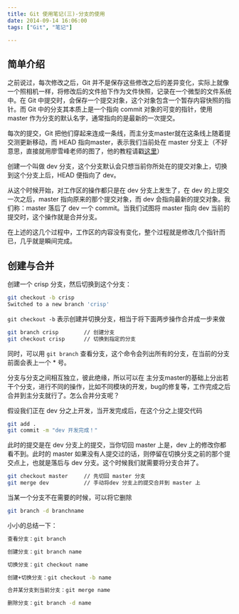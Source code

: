 ```yaml
---
title: Git 使用笔记(三)-分支的使用
date: 2014-09-14 16:06:00
tags: ["Git", "笔记"]

---
```


## 简单介绍

之前说过，每次修改之后，Git 并不是保存这些修改之后的差异变化，实际上就像一个照相机一样，将修改后的文件拍下作为文件快照，记录在一个微型的文件系统中。在 Git 中提交时，会保存一个提交对象，这个对象包含一个暂存内容快照的指针。而 Git 中的分支其本质上是一个指向 commit 对象的可变的指针，使用 master 作为分支的默认名字，通常指向的是最新的一次提交。

每次的提交，Git 把他们穿起来连成一条线，而主分支master就在这条线上随着提交测更新移动，而 HEAD 指向master，表示我们当前处在 master 分支上（不好意思，直接就用廖雪峰老师的图了，他的教程请戳[这里](http://www.liaoxuefeng.com/wiki/0013739516305929606dd18361248578c67b8067c8c017b000)）

<!--![images](http://ncuey-crispelite.stor.sinaapp.com/18333fig0304-tn.png) -->

创建一个叫做 dev 分支，这个分支默认会只想当前你所处在的提交对象上，切换到这个分支上后，HEAD 便指向了 dev。

<!--![images](http://ncuey-crispelite.stor.sinaapp.com/new-branch-dev.png) -->

从这个时候开始，对工作区的操作都只是在 dev 分支上发生了，在 dev 的上提交一次之后，master 指向原来的那个提交对象，而 dev 会指向最新的提交对象。我们称：master 落后了 dev 一个 commit。当我们试图将 master 指向 dev 当前的提交时，这个操作就是合并分支。

在上述的这几个过程中，工作区的内容没有变化，整个过程就是修改几个指针而已，几乎就是瞬间完成。

## 创建与合并

创建一个 crisp 分支，然后切换到这个分支：

```bash
git checkout -b crisp
Switched to a new branch 'crisp'
```

`git checkout -b` 表示创建并切换分支，相当于将下面两步操作合并成一步来做

```bash
git branch crisp 		// 创建分支
git checkout crisp		// 切换到指定的分支
```
	
同时，可以用 `git branch` 查看分支，这个命令会列出所有的分支，在当前的分支前面会表上一个 * 号。

分支与分支之间相互独立，彼此绝缘，所以可以在 主分支master的基础上分出若干个分支，进行不同的操作，比如不同模块的开发，bug的修复等，工作完成之后合并到主分支就行了。怎么合并分支呢？

假设我们正在 dev 分之上开发，当开发完成后，在这个分之上提交代码

```bash
git add .
git commit -m "dev 开发完成！"
```
	
此时的提交是在 dev 分支上的提交，当你切回 master 上是，dev 上的修改你都看不到。此时的 master 如果没有人提交过的话，则停留在切换分支之前的那个提交点上，也就是落后与 dev 分支。这个时候我们就需要将分支合并了。

```bash
git checkout master		// 先切回 master 分支 
git merge dev 			// 手动将dev 分支上的提交合并到 master 上
```
	
当某一个分支不在需要的时候，可以将它删除

```bash
git branch -d branchname
```
	
小小的总结一下：

```bash
查看分支：git branch

创建分支：git branch name

切换分支：git checkout name

创建+切换分支：git checkout -b name

合并某分支到当前分支：git merge name

删除分支：git branch -d name
```
	
	 
	
	






	
